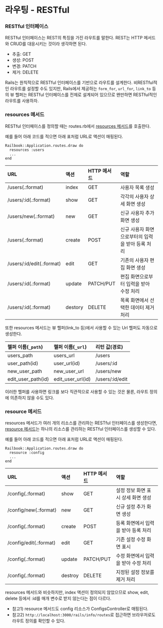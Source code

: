 # 라우팅 - RESTful

### RESTful 인터페이스

RESTful 인터페이스는 REST의 특징을 가진 라우트를 말한다. REST는 HTTP 메서드와 CRUD를 대응시키는 것이라 생각하면 된다.

* 추출: GET
* 생성: POST
* 변경: PATCH
* 제거: DELETE

Rails는 원칙적으로 RESTful 인터페이스를 기반으로 라우트를 설계한다. 비RESTful적인 라우트를 설정할 수도 있지만, Rails에서 제공하는 `form_for`, `url_for`, `link_to` 등의 뷰 헬퍼는 RESTful 인터페이스를 전제로 설계되어 있으므로 왠만하면 RESTful적인 라우트를 사용하자.

### resources 메서드

RESTful 인터페이스를 정의할 때는 routes.rb에서 [resources 메서드](https://api.rubyonrails.org/classes/ActionDispatch/Routing/Mapper/Resources.html#method-i-resources)를 호출한다.

예를 들어 아래 코드를 적으면 아래 표처럼 URL로 액션이 매핑된다.

```text
Railbook::Application.routes.draw do
  resources :users
  ...
end
```

| URL | 액션 | HTTP 메서드 | 역할 |
| :--- | :--- | :--- | :--- |
| /users\(.:format\) | index | GET | 사용자 목록 생성 |
| /users/:id\(.:format\) | show | GET | 각각의 사용자 상세 화면 생성 |
| /users/new\(.:format\) | new | GET | 신규 사용자 추가 화면 생성 |
| /users\(.:format\) | create | POST | 신규 사용자 화면으로부터의 입력을 받아 등록 처리 |
| /users/:id/edit\(.:format\) | edit | GET | 기존의 사용자 편집 화면 생성 |
| /users/:id\(.:format\) | update | PATCH/PUT | 편집 화면으로부터 입력을 받아 수정 처리 |
| /users/:id\(.:format\) | destory | DELETE | 목록 화면에서 선택한 데이터 제거 처리 |

또한 resources 메서드는 뷰 헬퍼\(link\_to 등\)에서 사용할 수 있는 Url 헬퍼도 자동으로 생성한다.

| 헬퍼 이름\(`_path`\) | 헬퍼 이름\(`_url`\) | 리턴 값\(경로\) |
| :--- | :--- | :--- |
| users\_path | users\_url | /users |
| user\_path\(id\) | user\_url\(id\) | /users/:id |
| new\_user\_path | new\_user\_url | /users/new |
| edit\_user\_path\(id\) | edit\_user\_url\(id\) | /users/:id/edit |

이러한 헬퍼를 사용하면 링크를 보다 직관적으로 사용할 수 있는 것은 물론, 라우트 정의에 의존하지 않을 수도 있다.

### resource 메서드

resources 메서드가 여러 개의 리소스를 관리하는 RESTful 인터페이스를 생성한다면, [resource 메서드](https://api.rubyonrails.org/classes/ActionDispatch/Routing/Mapper/Resources.html#method-i-resource)는 하나의 리소스를 관리하는 RESTful 인터페이스를 생성할 수 있다.

예를 들어 아래 코드를 적으면 아래 표처럼 URL로 액션이 매핑된다.

```text
Railbook::Application.routes.draw do
  resource :config
  ...
end
```

| URL | 액션 | HTTP 메서드 | 역할 |
| :--- | :--- | :--- | :--- |
| /config\(.:format\) | show | GET | 설정 정보 화면 표시 상세 화면 생성 |
| /config/new\(.:format\) | new | GET | 신규 설정 추가 화면 생성 |
| /config\(.:format\) | create | POST | 등록 화면에서 입력을 받아 등록 처리 |
| /config/edit\(.:format\) | edit | GET | 기존 설정 수정 화면 표시 |
| /config\(.:format\) | update | PATCH/PUT | 수정 화면에서 입력을 받아 수정 처리 |
| /config\(.:format\) | destroy | DELETE | 지정된 설정 정보를 제거 처리 |

resources 메서드와 비슷하지만, index 액션이 정의되지 않았으므로 show, edit, delete 등에서 :id를 매개 변수로 받지 않는다는 점이 다르다.

* 참고1\) resource 메서드도 config 리소스가 ConfigsController로 매핑된다.
* 참고2\) `http://localhost:3000/rails/info/routes`로 접근하면 브라우저로도 라우트 정의를 확인할 수 있다.

